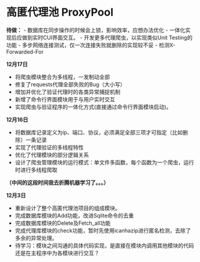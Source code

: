 # 高匿代理池 ProxyPool


**待做：**
	- 数据库在同步操作的时候会上锁，影响效率，应想办法优化
	- 一体化实现后应做到实时CUI界面交互。
	- 开发更多代理爬虫，以实现类似Unit Testing的功能
	- 多步网络连接测试，仅一次连接失败就删除的实现较不妥
	- 检测X-Forwarded-For

**12月17日**
- 将爬虫模块整合为多线程，一发制动全部
- 修复了requests代理全部失败的Bug（大小写）
- 增加并优化了验证代理时的各类异常捕捉机制
- 新增了命令行界面模块用于与用户实时交互
- 实现爬虫与验证程序的一体化方式(直接通过命令行界面模块启动)。


**12月16日**
- 将数据库记录定义为ip、端口、协议，必须满足全部三项才可指定（比如删除）一条记录
- 实现了代理验证的多线程特性
- 优化了代理模块的部分逻辑关系
- 设计了爬虫管理模块的运行模式：单文件多函数，每个函数为一个爬虫，运行时进行多线程爬取

**（中间的这段时间我去折腾机器学习了。。。）**

**12月3日**
- 重新设计了整个高匿代理池项目的组成模块。
- 完成数据库模块的Add功能，改进Sqlite命令的去重
- 完成数据库模块的Delete及Fetch_all功能
- 完成代理库模块的check功能，暂时先使用icanhazip进行匿名检测，去除了多余的异常处理。
- 待学习：模块之间沟通的具体代码实现，是直接在模块内调用其他模块的代码还是在主程序中为各模块进行交互？

